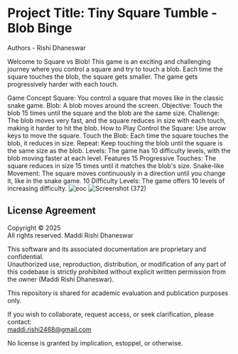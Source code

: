 # Project Title: Tiny Square Tumble - Blob Binge
Authors - Rishi Dhaneswar


Welcome to Square vs Blob! This game is an exciting and challenging journey where you control a square and try to touch a blob. Each time the square touches the blob, the square gets smaller. The game gets progressively harder with each touch.

Game Concept
Square: You control a square that moves like in the classic snake game.
Blob: A blob moves around the screen.
Objective: Touch the blob 15 times until the square and the blob are the same size.
Challenge: The blob moves very fast, and the square reduces in size with each touch, making it harder to hit the blob.
How to Play
Control the Square: Use arrow keys to move the square.
Touch the Blob: Each time the square touches the blob, it reduces in size.
Repeat: Keep touching the blob until the square is the same size as the blob.
Levels: The game has 10 difficulty levels, with the blob moving faster at each level.
Features
15 Progressive Touches: The square reduces in size 15 times until it matches the blob's size.
Snake-like Movement: The square moves continuously in a direction until you change it, like in the snake game.
10 Difficulty Levels: The game offers 10 levels of increasing difficulty.
![eoc](https://github.com/user-attachments/assets/542a2670-f8a4-4757-a8e0-cc0cbc81ce55)
![Screenshot (372)](https://github.com/user-attachments/assets/bdeed1d4-761e-4843-b244-d51404fc7261)

## License Agreement

Copyright © 2025  
All rights reserved. Maddi Rishi Dhaneswar

This software and its associated documentation are proprietary and confidential.  
Unauthorized use, reproduction, distribution, or modification of any part of this codebase is strictly prohibited without explicit written permission from the owner (Maddi Rishi Dhaneswar).

This repository is shared for academic evaluation and publication purposes only.

If you wish to collaborate, request access, or seek clarification, please contact:  
maddi.rishi2468@gmail.com

No license is granted by implication, estoppel, or otherwise.
